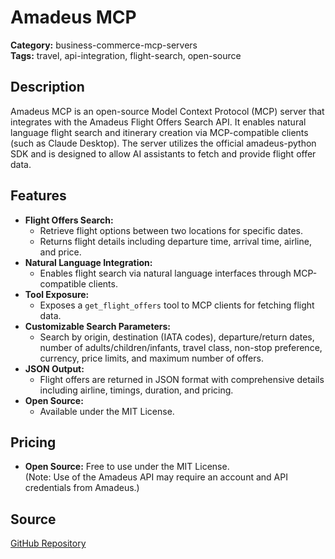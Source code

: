 # Amadeus MCP

**Category:** business-commerce-mcp-servers  
**Tags:** travel, api-integration, flight-search, open-source

## Description
Amadeus MCP is an open-source Model Context Protocol (MCP) server that integrates with the Amadeus Flight Offers Search API. It enables natural language flight search and itinerary creation via MCP-compatible clients (such as Claude Desktop). The server utilizes the official amadeus-python SDK and is designed to allow AI assistants to fetch and provide flight offer data.

## Features
- **Flight Offers Search:**
  - Retrieve flight options between two locations for specific dates.
  - Returns flight details including departure time, arrival time, airline, and price.
- **Natural Language Integration:**
  - Enables flight search via natural language interfaces through MCP-compatible clients.
- **Tool Exposure:**
  - Exposes a `get_flight_offers` tool to MCP clients for fetching flight data.
- **Customizable Search Parameters:**
  - Search by origin, destination (IATA codes), departure/return dates, number of adults/children/infants, travel class, non-stop preference, currency, price limits, and maximum number of offers.
- **JSON Output:**
  - Flight offers are returned in JSON format with comprehensive details including airline, timings, duration, and pricing.
- **Open Source:**
  - Available under the MIT License.

## Pricing
- **Open Source:** Free to use under the MIT License.  
  (Note: Use of the Amadeus API may require an account and API credentials from Amadeus.)

## Source
[GitHub Repository](https://github.com/donghyun-chae/mcp-amadeus)
